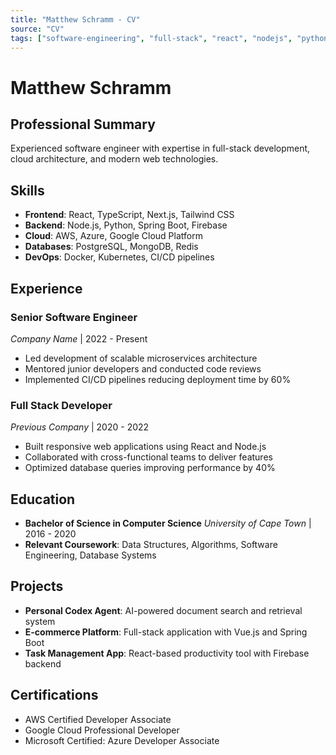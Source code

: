 ```yaml
---
title: "Matthew Schramm - CV"
source: "CV"
tags: ["software-engineering", "full-stack", "react", "nodejs", "python"]
---
```


# Matthew Schramm

## Professional Summary
Experienced software engineer with expertise in full-stack development, cloud architecture, and modern web technologies.

## Skills
- **Frontend**: React, TypeScript, Next.js, Tailwind CSS
- **Backend**: Node.js, Python, Spring Boot, Firebase
- **Cloud**: AWS, Azure, Google Cloud Platform
- **Databases**: PostgreSQL, MongoDB, Redis
- **DevOps**: Docker, Kubernetes, CI/CD pipelines

## Experience
### Senior Software Engineer
*Company Name* | 2022 - Present
- Led development of scalable microservices architecture
- Mentored junior developers and conducted code reviews
- Implemented CI/CD pipelines reducing deployment time by 60%

### Full Stack Developer
*Previous Company* | 2020 - 2022
- Built responsive web applications using React and Node.js
- Collaborated with cross-functional teams to deliver features
- Optimized database queries improving performance by 40%

## Education
- **Bachelor of Science in Computer Science**
  *University of Cape Town* | 2016 - 2020
- **Relevant Coursework**: Data Structures, Algorithms, Software Engineering, Database Systems

## Projects
- **Personal Codex Agent**: AI-powered document search and retrieval system
- **E-commerce Platform**: Full-stack application with Vue.js and Spring Boot
- **Task Management App**: React-based productivity tool with Firebase backend

## Certifications
- AWS Certified Developer Associate
- Google Cloud Professional Developer
- Microsoft Certified: Azure Developer Associate
